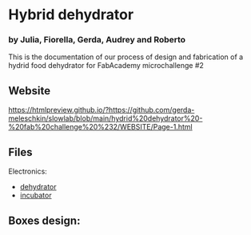 

# Hybrid dehydrator
### by Julia, Fiorella, Gerda, Audrey and Roberto


This is the documentation of our process of design and fabrication of a hydrid food dehydrator for FabAcademy microchallenge #2

## Website
https://htmlpreview.github.io/?https://github.com/gerda-meleschkin/slowlab/blob/main/hydrid%20dehydrator%20-%20fab%20challenge%20%232/WEBSITE/Page-1.html


## Files

Electronics:
- <a href="ELECTRONICS\fabchallenge2_dryer">dehydrator</a>
- <a href="ELECTRONICS\fabchallenge2_incubator">incubator </a>

Boxes design:
-
